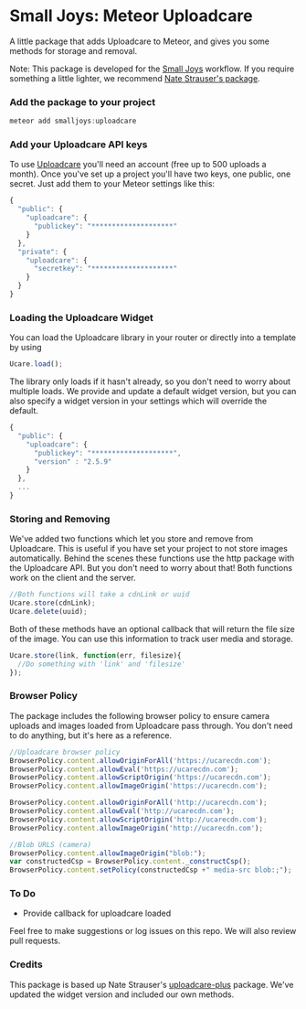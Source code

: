 # Small Joys: Meteor Uploadcare

A little package that adds Uploadcare to Meteor, and gives you some methods for storage and removal.

Note: This package is developed for the <a href="http://smalljoys.co">Small Joys</a> workflow. If you require something a little lighter, we recommend <a href="https://github.com/nate-strauser/meteor-uploadcare-plus/">Nate Strauser's package</a>.


### Add the package to your project

``` js
meteor add smalljoys:uploadcare
```

### Add your Uploadcare API keys

To use <a href="https://uploadcare.com/">Uploadcare</a> you'll need an account (free up to 500 uploads a month). Once you've set up a project you'll have two keys, one public, one secret. Just add them to your Meteor settings like this:

``` js
{
  "public": {
    "uploadcare": {
      "publickey": "********************"
    }
  },
  "private": {
    "uploadcare": {
      "secretkey": "********************"
    }
  }
}
```

### Loading the Uploadcare Widget

You can load the Uploadcare library in your router or directly into a template by using

``` js
Ucare.load();
```

The library only loads if it hasn't already, so you don't need to worry about multiple loads. We provide and update a default widget version, but you can also specify a widget version in your settings which will override the default.

``` js
{
  "public": {
    "uploadcare": {
      "publickey": "********************",
      "version" : "2.5.9"
    }
  },
  ...
}
```

### Storing and Removing

We've added two functions which let you store and remove from Uploadcare. This is useful if you have set your project to not store images automatically. Behind the scenes these functions use the http package with the Uploadcare API. But you don't need to worry about that! Both functions work on the client and the server.

```js
//Both functions will take a cdnLink or uuid
Ucare.store(cdnLink);
Ucare.delete(uuid);
```

Both of these methods have an optional callback that will return the file size of the image. You can use this information to track user media and storage.

``` js
Ucare.store(link, function(err, filesize){
  //Do something with 'link' and 'filesize'
});
```

### Browser Policy

The package includes the following browser policy to ensure camera uploads and images loaded from Uploadcare pass through. You don't need to do anything, but it's here as a reference.

``` js
//Uploadcare browser policy
BrowserPolicy.content.allowOriginForAll('https://ucarecdn.com');
BrowserPolicy.content.allowEval('https://ucarecdn.com');
BrowserPolicy.content.allowScriptOrigin('https://ucarecdn.com');
BrowserPolicy.content.allowImageOrigin('https://ucarecdn.com');

BrowserPolicy.content.allowOriginForAll('http://ucarecdn.com');
BrowserPolicy.content.allowEval('http://ucarecdn.com');
BrowserPolicy.content.allowScriptOrigin('http://ucarecdn.com');
BrowserPolicy.content.allowImageOrigin('http://ucarecdn.com');

//Blob URLS (camera)
BrowserPolicy.content.allowImageOrigin("blob:");
var constructedCsp = BrowserPolicy.content._constructCsp();
BrowserPolicy.content.setPolicy(constructedCsp +" media-src blob:;");
```

### To Do
- Provide callback for uploadcare loaded

Feel free to make suggestions or log issues on this repo. We will also review pull requests.


### Credits
This package is based up Nate Strauser's <a href="https://github.com/nate-strauser/meteor-uploadcare-plus/">uploadcare-plus</a> package. We've updated the widget version and included our own methods.
